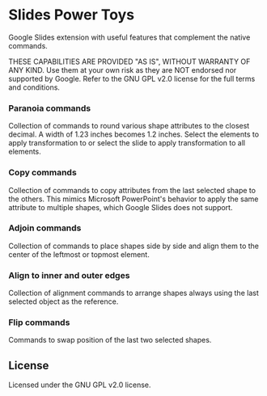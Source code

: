 # Slides Power Toys
Google Slides extension with useful features that complement the native commands.

THESE CAPABILITIES ARE PROVIDED "AS IS", WITHOUT WARRANTY OF ANY KIND. Use them at your own risk as they are NOT endorsed nor supported by Google. Refer to the GNU GPL v2.0 license for the full terms and conditions.

### Paranoia commands
Collection of commands to round various shape attributes to the closest decimal. A width of 1.23 inches becomes 1.2 inches. Select the elements to apply transformation to or select the slide to apply transformation to all elements.

### Copy commands
Collection of commands to copy attributes from the last selected shape to the others. This mimics Microsoft PowerPoint's behavior to apply the same attribute to multiple shapes, which Google Slides does not support.

### Adjoin commands
Collection of commands to place shapes side by side and align them to the center of the leftmost or topmost element.

### Align to inner and outer edges
Collection of alignment commands to arrange shapes always using the last selected object as the reference.

### Flip commands
Commands to swap position of the last two selected shapes.

## License
Licensed under the GNU GPL v2.0 license.
